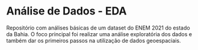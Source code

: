 # Análise de Dados - EDA

Repositório com análises básicas de um dataset do ENEM 2021 do estado da Bahia.
O foco principal foi realizar uma análise exploratória dos dados e também dar os primeiros passos na utilização de dados geoespaciais.
